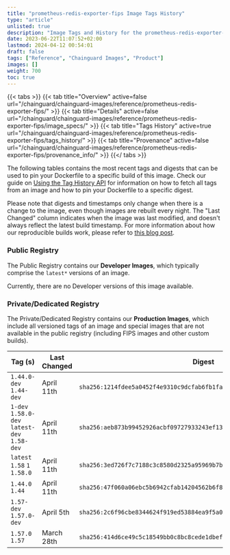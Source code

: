 ```yaml
---
title: "prometheus-redis-exporter-fips Image Tags History"
type: "article"
unlisted: true
description: "Image Tags and History for the prometheus-redis-exporter-fips Chainguard Image"
date: 2023-06-22T11:07:52+02:00
lastmod: 2024-04-12 00:54:01
draft: false
tags: ["Reference", "Chainguard Images", "Product"]
images: []
weight: 700
toc: true
---
```


{{< tabs >}}
{{< tab title="Overview" active=false url="/chainguard/chainguard-images/reference/prometheus-redis-exporter-fips/" >}}
{{< tab title="Details" active=false url="/chainguard/chainguard-images/reference/prometheus-redis-exporter-fips/image_specs/" >}}
{{< tab title="Tags History" active=true url="/chainguard/chainguard-images/reference/prometheus-redis-exporter-fips/tags_history/" >}}
{{< tab title="Provenance" active=false url="/chainguard/chainguard-images/reference/prometheus-redis-exporter-fips/provenance_info/" >}}
{{</ tabs >}}

The following tables contains the most recent tags and digests that can be used to pin your Dockerfile to a specific build of this image. Check our guide on [Using the Tag History API](/chainguard/chainguard-images/using-the-tag-history-api/) for information on how to fetch all tags from an image and how to pin your Dockerfile to a specific digest.

Please note that digests and timestamps only change when there is a change to the image, even though images are rebuilt every night. The "Last Changed" column indicates when the image was last modified, and doesn't always reflect the latest build timestamp. For more information about how our reproducible builds work, please refer to [this blog post](https://www.chainguard.dev/unchained/reproducing-chainguards-reproducible-image-builds).

### Public Registry
The Public Registry contains our **Developer Images**, which typically comprise the `latest*` versions of an image.

Currently, there are no Developer versions of this image available.

### Private/Dedicated Registry
The Private/Dedicated Registry contains our **Production Images**, which include all versioned tags of an image and special images that are not available in the public registry (including FIPS images and other custom builds).

| Tag (s)                                       | Last Changed | Digest                                                                    |
|-----------------------------------------------|--------------|---------------------------------------------------------------------------|
|  `1.44.0-dev` `1.44-dev`                      | April 11th   | `sha256:1214fdee5a0452f4e9310c9dcfab6fb1fa54f6676766afe616d552036c5eaff1` |
|  `1-dev` `1.58.0-dev` `latest-dev` `1.58-dev` | April 11th   | `sha256:aeb873b99452926acbf09727933243ef13e2b3d9ea6c31c729560266e59bbdaa` |
|  `latest` `1.58` `1` `1.58.0`                 | April 11th   | `sha256:3ed726f7c7188c3c8580d2325a95969b7be567965b500b296ed2c5ef96acab8d` |
|  `1.44.0` `1.44`                              | April 11th   | `sha256:47f060a06ebc5b6942cfab14204562b6f887990ef474f867a620d170fc7a5743` |
|  `1.57-dev` `1.57.0-dev`                      | April 5th    | `sha256:2c6f96cbe8344624f919ed53884ea9f5a0e044db0896bdd254b8e7d5d5e2a696` |
|  `1.57.0` `1.57`                              | March 28th   | `sha256:414d6ce49c5c18549bb0c8bc8cede1dbefe54480a91380cecb9b6d866a2fe06c` |

